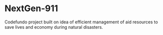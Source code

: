 # NextGen-911
Codefundo project built on idea of efficient management of aid resources to save lives and economy during natural disasters.

